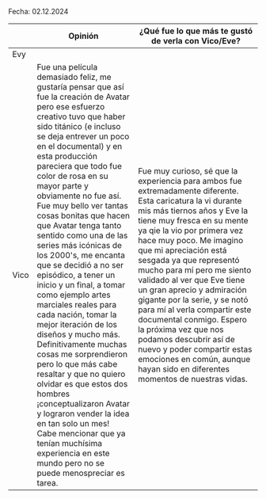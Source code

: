 Fecha: 02.12.2024

|      | Opinión                                                                                                                                                                                                                                                                                                                                                                                                                                                                                                                                                                                                                                                                                                                                                                                                                                                                                                                                                         | ¿Qué fue lo que más te gustó de verla con Vico/Eve?                                                                                                                                                                                                                                                                                                                                                                                                                                                                                                                                                                                 |
| ---- | --------------------------------------------------------------------------------------------------------------------------------------------------------------------------------------------------------------------------------------------------------------------------------------------------------------------------------------------------------------------------------------------------------------------------------------------------------------------------------------------------------------------------------------------------------------------------------------------------------------------------------------------------------------------------------------------------------------------------------------------------------------------------------------------------------------------------------------------------------------------------------------------------------------------------------------------------------------- | ----------------------------------------------------------------------------------------------------------------------------------------------------------------------------------------------------------------------------------------------------------------------------------------------------------------------------------------------------------------------------------------------------------------------------------------------------------------------------------------------------------------------------------------------------------------------------------------------------------------------------------- |
| Evy  |                                                                                                                                                                                                                                                                                                                                                                                                                                                                                                                                                                                                                                                                                                                                                                                                                                                                                                                                                                 |                                                                                                                                                                                                                                                                                                                                                                                                                                                                                                                                                                                                                                     |
| Vico | Fue una película demasiado feliz, me gustaría pensar que así fue la creación de Avatar pero ese esfuerzo creativo tuvo que haber sido titánico (e incluso se deja entrever un poco en el documental) y en esta producción pareciera que todo fue color de rosa en su mayor parte y obviamente no fue así. <br>Fue muy bello ver tantas cosas bonitas que hacen que Avatar tenga tanto sentido como una de las series más icónicas de los 2000's, me encanta que se decidió a no ser episódico, a tener un inicio y un final, a tomar como ejemplo artes marciales reales para cada nación, tomar la mejor iteración de los diseños y mucho más.<br>Definitivamente muchas cosas me sorprendieron pero lo que más cabe resaltar y que no quiero olvidar es que estos dos hombres ¡conceptualizaron Avatar y lograron vender la idea en tan solo un mes! Cabe mencionar que ya tenían muchísima experiencia en este mundo pero no se puede menospreciar es tarea. | Fue muy curioso, sé que la experiencia para ambos fue extremadamente diferente. Esta caricatura la vi durante mis más tiernos años y Eve la tiene muy fresca en su mente ya qie la vio por primera vez hace muy poco. Me imagino que mi apreciación está sesgada ya que representó mucho para mí pero me siento validado al ver que Eve tiene un gran aprecio y admiración gigante por la serie, y se notó para mí al verla compartir este documental conmigo. Espero la próxima vez que nos podamos descubrir así de nuevo y poder compartir estas emociones en común, aunque hayan sido en diferentes momentos de nuestras vidas. |